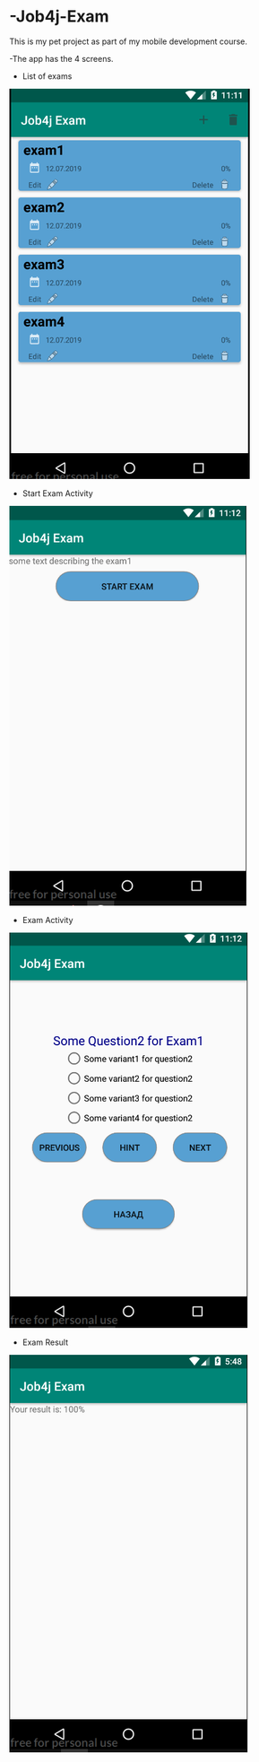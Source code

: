 # -Job4j-Exam

This is my pet project as part of my mobile development course.

-The app has the 4 screens.

- List of exams

![ScreenShot](images/ListExams.png)

- Start Exam Activity

![ScreenShot](images/StartExam.png)

- Exam Activity

![ScreenShot](images/Exam.png)

 - Exam Result

![ScreenShot](images/Result.png)
